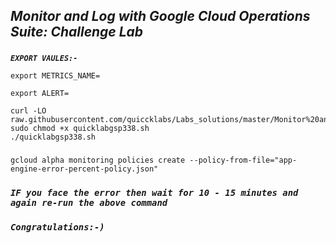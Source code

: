 ## ***Monitor and Log with Google Cloud Operations Suite: Challenge Lab***

### 

***```EXPORT VAULES:-```*** 

```
export METRICS_NAME=
```

```
export ALERT=
```

```
curl -LO raw.githubusercontent.com/quiccklabs/Labs_solutions/master/Monitor%20and%20Log%20with%20Google%20Cloud%20Operations%20Suite%20Challenge%20Lab/quicklabgsp338.sh
sudo chmod +x quicklabgsp338.sh
./quicklabgsp338.sh
```

###

```
gcloud alpha monitoring policies create --policy-from-file="app-engine-error-percent-policy.json"
```

### ***```IF you face the error then wait for 10 - 15 minutes and again re-run the above command```*** 

###
###
### ***```Congratulations:-)```***
